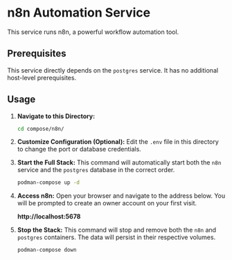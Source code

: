 # n8n Automation Service

This service runs n8n, a powerful workflow automation tool.

## Prerequisites

This service directly depends on the `postgres` service. It has no additional host-level prerequisites.

## Usage

1.  **Navigate to this Directory:**
    ```sh
    cd compose/n8n/
    ```

2.  **Customize Configuration (Optional):**
    Edit the `.env` file in this directory to change the port or database credentials.

3.  **Start the Full Stack:**
    This command will automatically start both the `n8n` service and the `postgres` database in the correct order.
    ```sh
    podman-compose up -d
    ```

4.  **Access n8n:**
    Open your browser and navigate to the address below. You will be prompted to create an owner account on your first visit.
    
    **http://localhost:5678**

5.  **Stop the Stack:**
    This command will stop and remove both the `n8n` and `postgres` containers. The data will persist in their respective volumes.
    ```sh
    podman-compose down
    ```